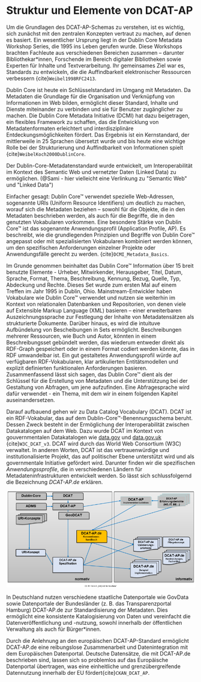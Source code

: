 # Struktur und Elemente von DCAT-AP
Um die Grundlagen des DCAT-AP-Schemas zu verstehen, ist es wichtig, sich zunächst mit den zentralen Konzepten vertraut zu machen, auf denen es basiert. Ein wesentlicher Ursprung liegt in der Dublin Core Metadata Workshop Series, die 1995 ins Leben gerufen wurde. Diese Workshops brachten Fachleute aus verschiedenen Bereichen zusammen – darunter Bibliothekar*innen, Forschende im Bereich digitaler Bibliotheken sowie Experten für Inhalte und Textverarbeitung. Ihr gemeinsames Ziel war es, Standards zu entwickeln, die die Auffindbarkeit elektronischer Ressourcen verbessern {cite}`Weibel1998RFC2413`.

Dublin Core ist heute ein Schlüsselstandard im Umgang mit Metadaten. Da Metadaten die Grundlage für die Organisation und Verknüpfung von Informationen im Web bilden, ermöglicht dieser Standard, Inhalte und Dienste miteinander zu verbinden und sie für Benutzer zugänglicher zu machen. Die Dublin Core Metadata Initiative (DCMI) hat dazu beigetragen, ein flexibles Framework zu schaffen, das die Entwicklung von Metadatenformaten erleichtert und interdisziplinäre Entdeckungsmöglichkeiten fördert. Das Ergebnis ist ein Kernstandard, der mittlerweile in 25 Sprachen übersetzt wurde und bis heute eine wichtige Rolle bei der Strukturierung und Auffindbarkeit von Informationen spielt {cite}`WeibelKoch2000DublinCore`.

Der Dublin-Core-Metadatenstandard wurde entwickelt, um Interoperabilität im Kontext des Semantic Web und vernetzter Daten (Linked Data) zu ermöglichen. (@Sami - hier vielleicht eine Verlinkung zu "Semantic Web" und "Linked Data")

Einfacher gesagt: Dublin Core™ verwendet spezielle Web-Adressen, sogenannte URIs (Uniform Resource Identifiers) um deutlich zu machen, worauf sich die Metadaten beziehen  – sowohl für die Objekte, die in den Metadaten beschrieben werden, als auch für die Begriffe, die in den genutzten Vokabularen vorkommen. Eine besondere Stärke von Dublin Core™ ist das sogenannte Anwendungsprofil (Application Profile, AP). Es beschreibt, wie die grundlegenden Prinzipien und Begriffe von Dublin Core™ angepasst oder mit spezialisierten Vokabularen kombiniert werden können, um den spezifischen Anforderungen einzelner Projekte oder Anwendungsfälle gerecht zu werden. {cite}`DCMI_Metadata_Basics`.

Im Grunde genommen beinhaltet das Dublin Core™ Information über 15 breit benutzte Elemente - Urheber, Mitwirkender, Herausgeber, Titel, Datum, Sprache, Format, Thema, Beschreibung, Kennung, Bezug, Quelle, Typ, Abdeckung und Rechte. Dieses Set wurde zum ersten Mal auf einem Treffen im Jahr 1995 in Dublin, Ohio. Mainstream-Entwickler haben Vokabulare wie Dublin Core™ verwendet und nutzen sie weiterhin im Kontext von relationalen Datenbanken und Repositorien, von denen viele auf Extensible Markup Language (XML) basieren – einer erweiterbaren Auszeichnungssprache zur Festlegung der Inhalte von Metadatensätzen als strukturierte Dokumente. Darüber hinaus, es wird die intuituve Aufbündelung von Bescheibungen in Sets ermöglicht. Beschreibungen mehrerer Ressourcen, wie Buch und Autor, könnten in einem Beschreibungsset gebündelt werden, das wiederum entweder direkt als RDF-Graph gespeichert oder in einem Format codiert werden könnte, das in RDF umwandelbar ist. Ein gut gestaltetes Anwendungsprofil würde auf verfügbaren RDF-Vokabularen, klar artikulierten Entitätsmodellen und explizit definierten funktionalen Anforderungen basieren. Zusammenfassend lässt sich sagen, das Dublin Core™ dient als der Schlüssel für die Erstellung von Metadaten und die Unterstützung bei der Gestaltung von Abfragen, um jene aufzufinden. Eine Abfragesprache wird dafür verwendet - ein Thema, mit dem wir in einem folgenden Kapitel auseinandersetzen. 

Darauf aufbauend gehen wir zu Data Catalog Vocabulary (DCAT). DCAT ist ein RDF-Vokabular, das auf dem Dublin-Core™-Benennungsschema beruht. Dessen Zweck besteht in der Ermöglichung der Interoperabilität zwischen Datakatalogen auf dem Web. Dazu wurde DCAT im Kontext von gouvernmentalen Datakatalogen wie [data.gov](https://data.gov/) und [data.gov.uk](https://www.data.gov.uk/) {cite}`W3C_DCAT_v3`. DCAT wird durch das World Web Consortium (W3C) verwaltet. In anderen Worten, DCAT ist das vertrauenwürdige und institutionalisierte Projekt, das auf politischer Ebene unterstützt wird und als governmentale Initiative gefördert wird. Darunter finden wir die spezifischen *Anwendungssprofile*, die in verschiedenen Ländern für Metadateninfrastrukturen entwickelt werden. So lässt sich schlussfolgernd die Bezeichnung *DCAT-AP.de* erklären.

![Konventionenhandbuch als normatives Regelungsdokument](konventionenhandbuch-normatives-regelungsdokument.png)

In Deutschland nutzen verschiedene staatliche Datenportale wie GovData sowie Datenportale der Bundesländer (z. B. das Transparenzportal Hamburg) DCAT-AP.de zur Standardisierung der Metadaten. Dies ermöglicht eine konsistente Katalogisierung von Daten und vereinfacht die Datenveröffentlichung und -nutzung, sowohl innerhalb der öffentlichen Verwaltung als auch für Bürger*innen.

Durch die Anlehnung an den europäischen DCAT-AP-Standard ermöglicht DCAT-AP.de eine reibungslose Zusammenarbeit und Datenintegration mit dem Europäischen Datenportal. Deutsche Datensätze, die mit DCAT-AP.de beschrieben sind, lassen sich so problemlos auf das Europäische Datenportal übertragen, was eine einheitliche und grenzübergreifende Datennutzung innerhalb der EU fördert{cite}`CKAN_DCAT_AP`.